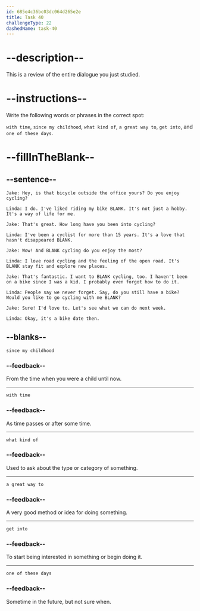 ```yaml
---
id: 685e4c36bc03dc064d265e2e
title: Task 40
challengeType: 22
dashedName: task-40
---
```


<!-- REVIEW -->

# --description--

This is a review of the entire dialogue you just studied.

# --instructions--

Write the following words or phrases in the correct spot:

`with time`, `since my childhood`, `what kind of`, `a great way to`, `get into`, and `one of these days`.

# --fillInTheBlank--

## --sentence--

`Jake: Hey, is that bicycle outside the office yours? Do you enjoy cycling?`

`Linda: I do. I've liked riding my bike BLANK. It's not just a hobby. It's a way of life for me.`

`Jake: That's great. How long have you been into cycling?`

`Linda: I've been a cyclist for more than 15 years. It's a love that hasn't disappeared BLANK.`

`Jake: Wow! And BLANK cycling do you enjoy the most?`

`Linda: I love road cycling and the feeling of the open road. It's BLANK stay fit and explore new places.`

`Jake: That's fantastic. I want to BLANK cycling, too. I haven't been on a bike since I was a kid. I probably even forgot how to do it.`

`Linda: People say we never forget. Say, do you still have a bike? Would you like to go cycling with me BLANK?`

`Jake: Sure! I'd love to. Let's see what we can do next week.`

`Linda: Okay, it's a bike date then.`

## --blanks--

`since my childhood`

### --feedback--

From the time when you were a child until now.

---

`with time`

### --feedback--

As time passes or after some time.

---

`what kind of`

### --feedback--

Used to ask about the type or category of something.

---

`a great way to`

### --feedback--

A very good method or idea for doing something.

---

`get into`

### --feedback--

To start being interested in something or begin doing it.

---

`one of these days`

### --feedback--

Sometime in the future, but not sure when.
